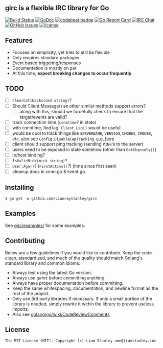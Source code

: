 ## girc is a flexible IRC library for Go

[![Build Status](https://travis-ci.org/Liamraystanley/girc.svg?branch=master)](https://travis-ci.org/Liamraystanley/girc)
[![GoDoc](https://godoc.org/github.com/Liamraystanley/girc?status.png)](https://godoc.org/github.com/Liamraystanley/girc)
[![codebeat badge](https://codebeat.co/badges/67d01d61-d5e9-4854-ae22-0ac262dd7690)](https://codebeat.co/projects/github-com-liamraystanley-girc)
[![Go Report Card](https://goreportcard.com/badge/github.com/Liamraystanley/girc)](https://goreportcard.com/report/github.com/Liamraystanley/girc)
[![IRC Chat](https://img.shields.io/badge/ByteIRC-%23L-blue.svg)](http://byteirc.org/channel/L)
[![GitHub Issues](https://img.shields.io/github/issues/Liamraystanley/girc.svg)](https://github.com/Liamraystanley/girc/issues)
[![license](https://img.shields.io/github/license/Liamraystanley/girc.svg)](https://raw.githubusercontent.com/Liamraystanley/girc/master/LICENSE)

## Features

- Focuses on simplicity, yet tries to still be flexible
- Only requires standard packages
- Event based triggering/responses
- Documentation is mostly on par
- At this time, **expect breaking changes to occur frequently**.

## TODO

- [ ] `ClearCallbacks(cmd string)`?
- [ ] Should Client.Message() an other similar methods support errors?
  - [ ] along with this, should we forcefully check to ensure that the target/events are valid?
- [ ] track connection time (`conntime`? in state)
- [ ] with conntime, find lag. `Client.Lag()` would be useful
- [ ] would be cool to track things like `SERVERNAME`, `VERSION`, `UMODES`, `CMODES`, etc. also see `Config.DisableCapTracking`. [e.g. here](https://github.com/Liamraystanley/Code/blob/master/core/triggers.py#L40-L67)
- [ ] client should support ping tracking (sending `PING`'s to the server)
- [ ] users need to be exposed in state somehow (other than `GetChannels()`)
- [ ] ip/host binding?
- [ ] `IsValidNick(nick string)`?
- [ ] `User.Age()`? (`FirstActive()`?) (time since first seen)
- [ ] cleanup docs in conn.go & event.go.

## Installing

    $ go get -u github.com/Liamraystanley/girc

## Examples

See [girc/examples/](https://github.com/Liamraystanley/girc/tree/master/example) for some examples.

## Contributing

Below are a few guidelines if you would like to contribute. Keep the code clean, standardized, and much of the quality should match Golang's standard library and common idioms.

   * Always test using the latest Go version.
   * Always use `gofmt` before committing anything.
   * Always have proper documentation before committing.
   * Keep the same whitespacing, documentation, and newline format as the rest of the project.
   * Only use 3rd party libraries if necessary. If only a small portion of the library is needed, simply rewrite it within the library to prevent useless imports.
   * Also see [golang/go/wiki/CodeReviewComments](https://github.com/golang/go/wiki/CodeReviewComments)

## License

```
The MIT License (MIT); Copyright (c) Liam Stanley <me@liamstanley.io>
```
